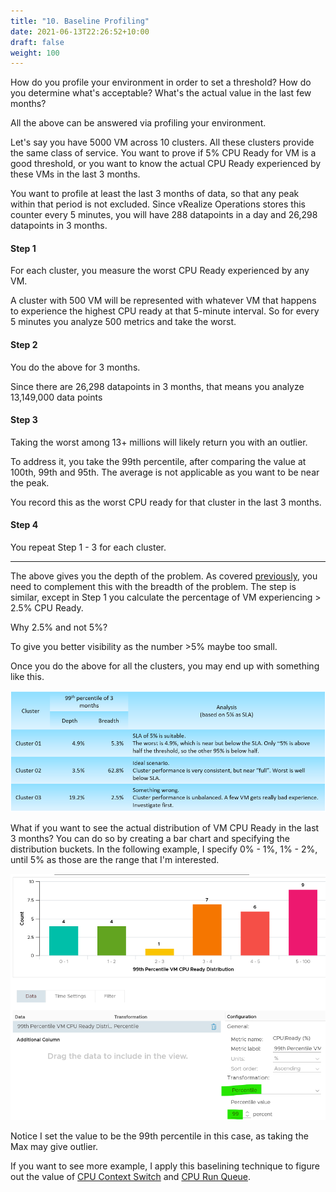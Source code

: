 ```yaml
---
title: "10. Baseline Profiling"
date: 2021-06-13T22:26:52+10:00
draft: false
weight: 100
---
```


How do you profile your environment in order to set a threshold? How do you determine what's acceptable? What's the actual value in the last few months?

All the above can be answered via profiling your environment.

Let's say you have 5000 VM across 10 clusters. All these clusters provide the same class of service. You want to prove if 5% CPU Ready for VM is a good threshold, or you want to know the actual CPU Ready experienced by these VMs in the last 3 months.

You want to profile at least the last 3 months of data, so that any peak within that period is not excluded. Since vRealize Operations stores this counter every 5 minutes, you will have 288 datapoints in a day and 26,298 datapoints in 3 months.

#### Step 1

For each cluster, you measure the worst CPU Ready experienced by any VM.

A cluster with 500 VM will be represented with whatever VM that happens to experience the highest CPU ready at that 5-minute interval. So for every 5 minutes you analyze 500 metrics and take the worst.

#### Step 2

You do the above for 3 months.

Since there are 26,298 datapoints in 3 months, that means you analyze 13,149,000 data points

#### Step 3

Taking the worst among 13+ millions will likely return you with an outlier.

To address it, you take the 99th percentile, after comparing the value at 100th, 99th and 95th. The average is not applicable as you want to be near the peak.

You record this as the worst CPU ready for that cluster in the last 3 months.

#### Step 4

You repeat Step 1 - 3 for each cluster.

------

The above gives you the depth of the problem. As covered [previously](/operations-management/chapter-2-performance-management/1.2.4-contention-vs-utilization/), you need to complement this with the breadth of the problem. The step is similar, except in Step 1 you calculate the percentage of VM experiencing > 2.5% CPU Ready.

Why 2.5% and not 5%?

To give you better visibility as the number >5% maybe too small.

Once you do the above for all the clusters, you may end up with something like this.

![Cluster percentile breakdown](1.2.10-fig-1.png)

What if you want to see the actual distribution of VM CPU Ready in the last 3 months? You can do so by creating a bar chart and specifying the distribution buckets. In the following example, I specify 0% - 1%, 1% - 2%, until 5% as those are the range that I'm interested.

![99th Percentile breakdown](1.2.10-fig-2.png)

Notice I set the value to be the 99th percentile in this case, as taking the Max may give outlier.

If you want to see more example, I apply this baselining technique to figure out the value of [CPU Context Switch](/metrics/chapter-2-cpu-metrics/2.2.1-guest-os/#guest-os-cpu-context-switch) and [CPU Run Queue](/metrics/chapter-2-cpu-metrics/2.2.1-guest-os/#guest-os-cpu-run-queue).